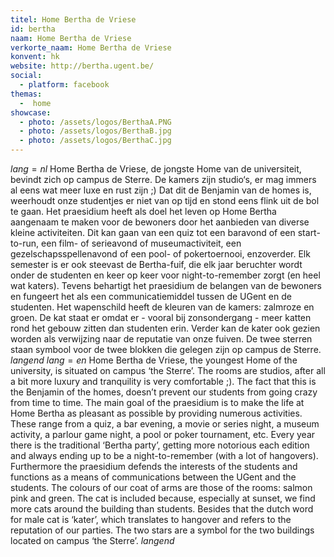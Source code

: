 ```yaml
---
titel: Home Bertha de Vriese
id: bertha
naam: Home Bertha de Vriese
verkorte_naam: Home Bertha de Vriese
konvent: hk
website: http://bertha.ugent.be/
social:
  - platform: facebook
themas:
  -  home
showcase:
  - photo: /assets/logos/BerthaA.PNG
  - photo: /assets/logos/BerthaB.jpg
  - photo: /assets/logos/BerthaC.jpg
---
```


$lang=nl$ 
Home Bertha de Vriese, de jongste Home van de universiteit, bevindt zich op campus de Sterre. De kamers zijn studio‘s, er mag immers al eens wat meer luxe en rust zijn ;)
Dat dit de Benjamin van de homes is, weerhoudt onze studentjes er niet van op tijd en stond eens flink uit de bol te gaan.
Het praesidium heeft als doel het leven op Home Bertha aangenaam te maken voor de bewoners door het aanbieden van diverse kleine activiteiten. Dit kan gaan van een quiz tot een baravond of een start-to-run, een film- of serieavond of museumactiviteit, een gezelschapsspellenavond of een pool- of pokertoernooi, enzoverder. Elk semester is er ook steevast de Bertha-fuif, die elk jaar beruchter wordt onder de studenten en keer op keer voor night-to-remember zorgt (en heel wat katers).
Tevens behartigt het praesidium de belangen van de bewoners en fungeert het als een communicatiemiddel tussen de UGent en de studenten.
Het wapenschild heeft de kleuren van de kamers: zalmroze en groen. De kat staat er omdat er - vooral bij zonsondergang - meer katten rond het gebouw zitten dan studenten erin. Verder kan de kater ook gezien worden als verwijzing naar de reputatie van onze fuiven. De twee sterren staan symbool voor de twee blokken die gelegen zijn op campus de Sterre. 
$langend$ 
$lang=en$ 
Home Bertha de Vriese, the youngest Home of the university, is situated on campus ‘the Sterre’. The rooms are studios, after all a bit more luxury and tranquility is very comfortable ;). The fact that this is the Benjamin of the homes, doesn’t prevent our students from going crazy from time to time. The main goal of the praesidium is to make the life at Home Bertha as pleasant as possible by providing numerous activities. These range from a quiz, a bar evening, a movie or series night, a museum activity, a parlour game night, a pool or poker tournament, etc. Every year there is the traditional ‘Bertha party’, getting more notorious each edition and always ending up to be a night-to-remember (with a lot of hangovers). Furthermore the praesidium defends the interests of the students and functions as a means of communications between the UGent and the students. The colours of our coat of arms are those of the rooms: salmon pink and green. The cat is included because, especially at sunset, we find more cats around the building than students. Besides that the dutch word for male cat is ‘kater’, which translates to hangover and refers to the reputation of our parties. The two stars are a symbol for the two buildings located on campus ‘the Sterre’. 
$langend$
